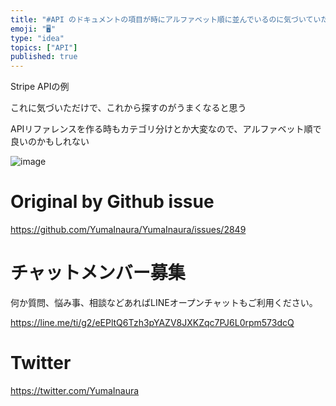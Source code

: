 ```yaml
---
title: "#API のドキュメントの項目が時にアルファベット順に並んでいるのに気づいていたか？"
emoji: "🖥"
type: "idea"
topics: ["API"]
published: true
---
```


Stripe APIの例

これに気づいただけで、これから探すのがうまくなると思う

APIリファレンスを作る時もカテゴリ分けとか大変なので、アルファベット順で良いのかもしれない

![image](https://user-images.githubusercontent.com/13635059/70856745-acb4c300-1f25-11ea-960d-871a9425827f.png)


# Original by Github issue

https://github.com/YumaInaura/YumaInaura/issues/2849








<!-- Update From Qiita API -->

# チャットメンバー募集


何か質問、悩み事、相談などあればLINEオープンチャットもご利用ください。

https://line.me/ti/g2/eEPltQ6Tzh3pYAZV8JXKZqc7PJ6L0rpm573dcQ





# Twitter


https://twitter.com/YumaInaura


<!-- Update From Qiita API -->


